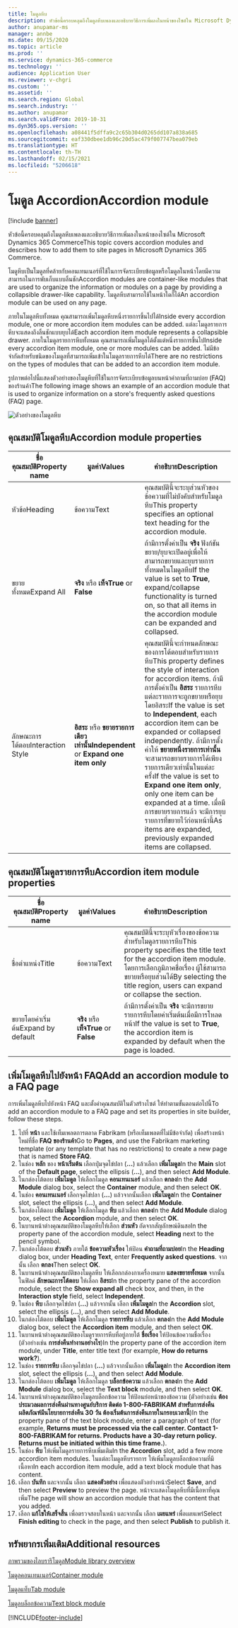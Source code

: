 ```yaml
---
title: โมดูลหีบ
description: หัวข้อนี้ครอบคลุมถึงโมดูลหีบเพลงและอธิบายวิธีการเพิ่มลงในหน้าของไซต์ใน Microsoft Dynamics 365 Commerce
author: anupamar-ms
manager: annbe
ms.date: 09/15/2020
ms.topic: article
ms.prod: ''
ms.service: dynamics-365-commerce
ms.technology: ''
audience: Application User
ms.reviewer: v-chgri
ms.custom: ''
ms.assetid: ''
ms.search.region: Global
ms.search.industry: ''
ms.author: anupamar
ms.search.validFrom: 2019-10-31
ms.dyn365.ops.version: ''
ms.openlocfilehash: a08441f5dffa9c2c65b304d0265dd107a838a685
ms.sourcegitcommit: eaf330dbee1db96c20d5ac479f007747bea079eb
ms.translationtype: HT
ms.contentlocale: th-TH
ms.lasthandoff: 02/15/2021
ms.locfileid: "5206618"
---
```

# <a name="accordion-module"></a><span data-ttu-id="23bdc-103">โมดูล Accordion</span><span class="sxs-lookup"><span data-stu-id="23bdc-103">Accordion module</span></span>

[!include [banner](includes/banner.md)]

<span data-ttu-id="23bdc-104">หัวข้อนี้ครอบคลุมถึงโมดูลหีบเพลงและอธิบายวิธีการเพิ่มลงในหน้าของไซต์ใน Microsoft Dynamics 365 Commerce</span><span class="sxs-lookup"><span data-stu-id="23bdc-104">This topic covers accordion modules and describes how to add them to site pages in Microsoft Dynamics 365 Commerce.</span></span>

<span data-ttu-id="23bdc-105">โมดูหีบเป็นโมดูลที่คล้ายกับคอนเทนเนอร์ที่ใช้ในการจัดระเบียบข้อมูลหรือโมดูลในหน้าโดยมีความสามารถในการพับเก็บแบบลิ้นชัก</span><span class="sxs-lookup"><span data-stu-id="23bdc-105">Accordion modules are container-like modules that are used to organize the information or modules on a page by providing a collapsible drawer-like capability.</span></span> <span data-ttu-id="23bdc-106">โมดูลหีบสามารถใช้ในหน้าใดก็ได้</span><span class="sxs-lookup"><span data-stu-id="23bdc-106">An accordion module can be used on any page.</span></span>

<span data-ttu-id="23bdc-107">ภายในโมดูลหีบทั้งหมด คุณสามารถเพิ่มโมดูลหีบหนึ่งรายการขึ้นไปได้</span><span class="sxs-lookup"><span data-stu-id="23bdc-107">Inside every accordion module, one or more accordion item modules can be added.</span></span> <span data-ttu-id="23bdc-108">แต่ละโมดูลรายการหีบจะแสดงถึงลิ้นชักแบบยุบได้</span><span class="sxs-lookup"><span data-stu-id="23bdc-108">Each accordion item module represents a collapsible drawer.</span></span> <span data-ttu-id="23bdc-109">ภายในโมดูลรายการหีบทั้งหมด คุณสามารถเพิ่มโมดูลได้ตั้งแต่หนึ่งรายการขึ้นไป</span><span class="sxs-lookup"><span data-stu-id="23bdc-109">Inside every accordion item module, one or more modules can be added.</span></span> <span data-ttu-id="23bdc-110">ไม่มีข้อจำกัดสำหรับชนิดของโมดูลที่สามารถเพิ่มเข้าในโมดูลรายการหีบได้</span><span class="sxs-lookup"><span data-stu-id="23bdc-110">There are no restrictions on the types of modules that can be added to an accordion item module.</span></span>

<span data-ttu-id="23bdc-111">รูปภาพต่อไปนี้แสดงตัวอย่างของโมดูหีบที่ใช้ในการจัดระเบียบข้อมูลบนหน้าคำถามที่ถามบ่อย (FAQ) ของร้านค้า</span><span class="sxs-lookup"><span data-stu-id="23bdc-111">The following image shows an example of an accordion module that is used to organize information on a store's frequently asked questions (FAQ) page.</span></span>

![ตัวอย่างของโมดูลหีบ](./media/ecommerce-accordion.PNG)

## <a name="accordion-module-properties"></a><span data-ttu-id="23bdc-113">คุณสมบัติโมดูลหีบ</span><span class="sxs-lookup"><span data-stu-id="23bdc-113">Accordion module properties</span></span>

| <span data-ttu-id="23bdc-114">ชื่อคุณสมบัติ</span><span class="sxs-lookup"><span data-stu-id="23bdc-114">Property name</span></span> | <span data-ttu-id="23bdc-115">มูลค่า</span><span class="sxs-lookup"><span data-stu-id="23bdc-115">Values</span></span> | <span data-ttu-id="23bdc-116">คำอธิบาย</span><span class="sxs-lookup"><span data-stu-id="23bdc-116">Description</span></span> |
|---------------|--------|-------------|
| <span data-ttu-id="23bdc-117">หัวข้อ</span><span class="sxs-lookup"><span data-stu-id="23bdc-117">Heading</span></span> | <span data-ttu-id="23bdc-118">ข้อความ</span><span class="sxs-lookup"><span data-stu-id="23bdc-118">Text</span></span> | <span data-ttu-id="23bdc-119">คุณสมบัตินี้จะระบุส่วนหัวของข้อความที่ไม่บังคับสำหรับโมดูลหีบ</span><span class="sxs-lookup"><span data-stu-id="23bdc-119">This property specifies an optional text heading for the accordion module.</span></span> |
| <span data-ttu-id="23bdc-120">ขยายทั้งหมด</span><span class="sxs-lookup"><span data-stu-id="23bdc-120">Expand All</span></span> | <span data-ttu-id="23bdc-121">**จริง** หรือ **เท็จ**</span><span class="sxs-lookup"><span data-stu-id="23bdc-121">**True** or **False**</span></span> | <span data-ttu-id="23bdc-122">ถ้ามีการตั้งค่าเป็น **จริง** ฟังก์ชันขยาย/ยุบจะเปิดอยู่เพื่อให้สามารถขยายและยุบรายการทั้งหมดในโมดูลหีบ</span><span class="sxs-lookup"><span data-stu-id="23bdc-122">If the value is set to **True**, expand/collapse functionality is turned on, so that all items in the accordion module can be expanded and collapsed.</span></span> |
| <span data-ttu-id="23bdc-123">ลักษณะการโต้ตอบ</span><span class="sxs-lookup"><span data-stu-id="23bdc-123">Interaction Style</span></span> | <span data-ttu-id="23bdc-124">**อิสระ** หรือ **ขยายรายการเดียวเท่านั้น**</span><span class="sxs-lookup"><span data-stu-id="23bdc-124">**Independent** or **Expand one item only**</span></span> | <span data-ttu-id="23bdc-125">คุณสมบัตินี้จะกำหนดลักษณะของการโต้ตอบสำหรับรายการหีบ</span><span class="sxs-lookup"><span data-stu-id="23bdc-125">This property defines the style of interaction for accordion items.</span></span> <span data-ttu-id="23bdc-126">ถ้ามีการตั้งค่าเป็น **อิสระ** รายการหีบแต่ละรายการจะถูกขยายหรือยุบโดยอิสระ</span><span class="sxs-lookup"><span data-stu-id="23bdc-126">If the value is set to **Independent**, each accordion item can be expanded or collapsed independently.</span></span> <span data-ttu-id="23bdc-127">ถ้ามีการตั้งค่าให้ **ขยายหนึ่งรายการเท่านั้น** จะสามารถขยายรายการได้เพียงรายการเดียวเท่านั้นในแต่ละครั้ง</span><span class="sxs-lookup"><span data-stu-id="23bdc-127">If the value is set to **Expand one item only**, only one item can be expanded at a time.</span></span> <span data-ttu-id="23bdc-128">เมื่อมีการขยายรายการแล้ว จะมีการยุบรายการที่ขยายไว้ก่อนหน้านี้</span><span class="sxs-lookup"><span data-stu-id="23bdc-128">As items are expanded, previously expanded items are collapsed.</span></span> |

## <a name="accordion-item-module-properties"></a><span data-ttu-id="23bdc-129">คุณสมบัติโมดูลรายการหีบ</span><span class="sxs-lookup"><span data-stu-id="23bdc-129">Accordion item module properties</span></span>

| <span data-ttu-id="23bdc-130">ชื่อคุณสมบัติ</span><span class="sxs-lookup"><span data-stu-id="23bdc-130">Property name</span></span> | <span data-ttu-id="23bdc-131">มูลค่า</span><span class="sxs-lookup"><span data-stu-id="23bdc-131">Values</span></span> | <span data-ttu-id="23bdc-132">คำอธิบาย</span><span class="sxs-lookup"><span data-stu-id="23bdc-132">Description</span></span> |
|----------------|--------|-------------|
| <span data-ttu-id="23bdc-133">ชื่อตำแหน่ง</span><span class="sxs-lookup"><span data-stu-id="23bdc-133">Title</span></span> | <span data-ttu-id="23bdc-134">ข้อความ</span><span class="sxs-lookup"><span data-stu-id="23bdc-134">Text</span></span> | <span data-ttu-id="23bdc-135">คุณสมบัตินี้จะระบุหัวเรื่องของข้อความสำหรับโมดูลรายการหีบ</span><span class="sxs-lookup"><span data-stu-id="23bdc-135">This property specifies the title text for the accordion item module.</span></span> <span data-ttu-id="23bdc-136">โดยการเลือกภูมิภาคชื่อเรื่อง ผู้ใช้สามารถขยายหรือยุบส่วนได้</span><span class="sxs-lookup"><span data-stu-id="23bdc-136">By selecting the title region, users can expand or collapse the section.</span></span> |
| <span data-ttu-id="23bdc-137">ขยายโดยค่าเริ่มต้น</span><span class="sxs-lookup"><span data-stu-id="23bdc-137">Expand by default</span></span> | <span data-ttu-id="23bdc-138">**จริง** หรือ **เท็จ**</span><span class="sxs-lookup"><span data-stu-id="23bdc-138">**True** or **False**</span></span> | <span data-ttu-id="23bdc-139">ถ้ามีการตั้งค่าเป็น **จริง** จะมีการขยายรายการหีบโดยค่าเริ่มต้นเมื่อมีการโหลดหน้า</span><span class="sxs-lookup"><span data-stu-id="23bdc-139">If the value is set to **True**, the accordion item is expanded by default when the page is loaded.</span></span> |

## <a name="add-an-accordion-module-to-a-faq-page"></a><span data-ttu-id="23bdc-140">เพิ่มโมดูลหีบไปยังหน้า FAQ</span><span class="sxs-lookup"><span data-stu-id="23bdc-140">Add an accordion module to a FAQ page</span></span>

<span data-ttu-id="23bdc-141">การเพิ่มโมดูลหีบไปยังหน้า FAQ และตั้งค่าคุณสมบัติในตัวสร้างไซต์ ให้ทำตามขั้นตอนต่อไปนี้</span><span class="sxs-lookup"><span data-stu-id="23bdc-141">To add an accordion module to a FAQ page and set its properties in site builder, follow these steps.</span></span>

1. <span data-ttu-id="23bdc-142">ไปที่ **หน้า** และใช้เท็มเพลตการตลาด Fabrikam (หรือเท็มเพลตที่ไม่มีข้อจำกัด) เพื่อสร้างหน้าใหม่ที่ชื่อ **FAQ ของร้านค้า**</span><span class="sxs-lookup"><span data-stu-id="23bdc-142">Go to **Pages**, and use the Fabrikam marketing template (or any template that has no restrictions) to create a new page that is named **Store FAQ**.</span></span>
1. <span data-ttu-id="23bdc-143">ในช่อง **หลัก** ของ **หน้าเริ่มต้น** เลือกปุ่มจุดไข่ปลา (**...**) แล้วเลือก **เพิ่มโมดูล**</span><span class="sxs-lookup"><span data-stu-id="23bdc-143">In the **Main** slot of the **Default page**, select the ellipsis (**...**), and then select **Add Module**.</span></span>
1. <span data-ttu-id="23bdc-144">ในกล่องโต้ตอบ **เพิ่มโมดูล** ให้เลือกโมดูล **คอนเทนเนอร์** แล้วเลือก **ตกลง**</span><span class="sxs-lookup"><span data-stu-id="23bdc-144">In the **Add Module** dialog box, select the **Container** module, and then select **OK**.</span></span>
1. <span data-ttu-id="23bdc-145">ในช่อง **คอนเทนเนอร์** เลือกจุดไข่ปลา (**...**) แล้วจากนั้นเลือก **เพิ่มโมดูล**</span><span class="sxs-lookup"><span data-stu-id="23bdc-145">In the **Container** slot, select the ellipsis (**...**), and then select **Add Module**.</span></span>
1. <span data-ttu-id="23bdc-146">ในกล่องโต้ตอบ **เพิ่มโมดูล** ให้เลือกโมดูล **หีบ** แล้วเลือก **ตกลง**</span><span class="sxs-lookup"><span data-stu-id="23bdc-146">In the **Add Module** dialog box, select the **Accordion** module, and then select **OK**.</span></span>
1. <span data-ttu-id="23bdc-147">ในบานหน้าต่างคุณสมบัติของโมดูลหีบให้เลือก **ส่วนหัว** ถัดจากสัญลักษณ์ดินสอ</span><span class="sxs-lookup"><span data-stu-id="23bdc-147">In the property pane of the accordion module, select **Heading** next to the pencil symbol.</span></span>
1. <span data-ttu-id="23bdc-148">ในกล่องโต้ตอบ **ส่วนหัว** ภายใต้ **ข้อความหัวเรื่อง** ให้ป้อน **คำถามที่ถามบ่อย**</span><span class="sxs-lookup"><span data-stu-id="23bdc-148">In the **Heading** dialog box, under **Heading Text**, enter **Frequently asked questions**.</span></span> <span data-ttu-id="23bdc-149">จากนั้น เลือก **ตกลง**</span><span class="sxs-lookup"><span data-stu-id="23bdc-149">Then select **OK**.</span></span>
1. <span data-ttu-id="23bdc-150">ในบานหน้าต่างคุณสมบัติของโมดูลหีบ ให้เลือกกล่องกาเครื่องหมาย **แสดงขยายทั้งหมด** จากนั้นในฟิลด์ **ลักษณะการโต้ตอบ** ให้เลือก **อิสระ**</span><span class="sxs-lookup"><span data-stu-id="23bdc-150">In the property pane of the accordion module, select the **Show expand all** check box, and then, in the **Interaction style** field, select **Independent**.</span></span>
1. <span data-ttu-id="23bdc-151">ในช่อง **หีบ** เลือกจุดไข่ปลา (**...**) แล้วจากนั้น เลือก **เพิ่มโมดูล**</span><span class="sxs-lookup"><span data-stu-id="23bdc-151">In the **Accordion** slot, select the ellipsis (**...**), and then select **Add Module**.</span></span>
1. <span data-ttu-id="23bdc-152">ในกล่องโต้ตอบ **เพิ่มโมดูล** ให้เลือกโมดูล **รายการหีบ** แล้วเลือก **ตกลง**</span><span class="sxs-lookup"><span data-stu-id="23bdc-152">In the **Add Module** dialog box, select the **Accordion item** module, and then select **OK**.</span></span>
1. <span data-ttu-id="23bdc-153">ในบานหน้าต่างคุณสมบัติของโมดูรายการหีบที่อยู่ภายใต้ **ชื่อเรื่อง** ให้ป้อนข้อความชื่อเรื่อง (ตัวอย่างเช่น **การส่งคืนทำงานอย่างไร**)</span><span class="sxs-lookup"><span data-stu-id="23bdc-153">In the property pane of the accordion item module, under **Title**, enter title text (for example, **How do returns work?**).</span></span>
1. <span data-ttu-id="23bdc-154">ในช่อง **รายการหีบ** เลือกจุดไข่ปลา (**...**) แล้วจากนั้นเลือก **เพิ่มโมดูล**</span><span class="sxs-lookup"><span data-stu-id="23bdc-154">In the **Accordion item** slot, select the ellipsis (**...**), and then select **Add Module**.</span></span>
1. <span data-ttu-id="23bdc-155">ในกล่องโต้ตอบ **เพิ่มโมดูล** ให้เลือกโมดูล **บล็อกข้อความ** แล้วเลือก **ตกลง**</span><span class="sxs-lookup"><span data-stu-id="23bdc-155">In the **Add Module** dialog box, select the **Text block** module, and then select **OK**.</span></span>
1. <span data-ttu-id="23bdc-156">ในบานหน้าต่างคุณสมบัติของโมดูลบล็อกข้อความ ให้ป้อนย่อหน้าของข้อความ (ตัวอย่างเช่น **ต้องประมวลผลการส่งคืนผ่านทางศูนย์บริการ ติดต่อ 1-800-FABRIKAM สำหรับการส่งคืน ผลิตภัณฑ์มีนโยบายการส่งคืน 30 วัน ต้องเริ่มต้นการส่งคืนภายในกรอบเวลานี้**)</span><span class="sxs-lookup"><span data-stu-id="23bdc-156">In the property pane of the text block module, enter a paragraph of text (for example, **Returns must be processed via the call center. Contact 1-800-FABRIKAM for returns. Products have a 30-day return policy. Returns must be initiated within this time frame.**).</span></span>
1. <span data-ttu-id="23bdc-157">ในช่อง **หีบ** ให้เพิ่มโมดูลรายการหีบเพิ่มเติม</span><span class="sxs-lookup"><span data-stu-id="23bdc-157">In the **Accordion** slot, add a few more accordion item modules.</span></span> <span data-ttu-id="23bdc-158">ในแต่ละโมดูลหีบรายการ ให้เพิ่มโมดูลบล็อกข้อความที่มีเนื้อหา</span><span class="sxs-lookup"><span data-stu-id="23bdc-158">In each accordion item module, add a text block module that has content.</span></span>
1. <span data-ttu-id="23bdc-159">เลือก **บันทึก** และจากนั้น เลือก **แสดงตัวอย่าง** เพื่อแสดงตัวอย่างหน้า</span><span class="sxs-lookup"><span data-stu-id="23bdc-159">Select **Save**, and then select **Preview** to preview the page.</span></span> <span data-ttu-id="23bdc-160">หน้าจะแสดงโมดูลหีบที่มีเนื้อหาที่คุณเพิ่ม</span><span class="sxs-lookup"><span data-stu-id="23bdc-160">The page will show an accordion module that has the content that you added.</span></span>
1. <span data-ttu-id="23bdc-161">เลือก **แก้ไขให้เสร็จสิ้น** เพื่อตรวจสอบในหน้า และจากนั้น เลือก **เผยแพร่** เพื่อเผยแพร่</span><span class="sxs-lookup"><span data-stu-id="23bdc-161">Select **Finish editing** to check in the page, and then select **Publish** to publish it.</span></span>

## <a name="additional-resources"></a><span data-ttu-id="23bdc-162">ทรัพยากรเพิ่มเติม</span><span class="sxs-lookup"><span data-stu-id="23bdc-162">Additional resources</span></span>

[<span data-ttu-id="23bdc-163">ภาพรวมของไลบรารีโมดูล</span><span class="sxs-lookup"><span data-stu-id="23bdc-163">Module library overview</span></span>](starter-kit-overview.md)

[<span data-ttu-id="23bdc-164">โมดูลคอนเทนเนอร์</span><span class="sxs-lookup"><span data-stu-id="23bdc-164">Container module</span></span>](add-container-module.md)

[<span data-ttu-id="23bdc-165">โมดูลแท็บ</span><span class="sxs-lookup"><span data-stu-id="23bdc-165">Tab module</span></span>](add-tab.md)

[<span data-ttu-id="23bdc-166">โมดูลบล็อกข้อความ</span><span class="sxs-lookup"><span data-stu-id="23bdc-166">Text block module</span></span>](add-content-rich-block.md)


[!INCLUDE[footer-include](../includes/footer-banner.md)]